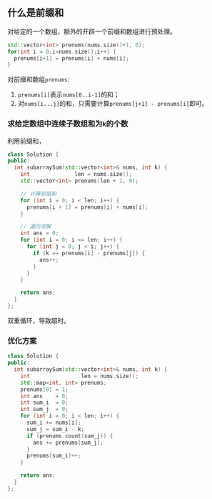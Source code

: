 ## 什么是前缀和
对给定的一个数组，额外的开辟一个前缀和数组进行预处理。
```cpp
std::vector<int> prenums(nums.size()+1, 0);
for(int i = 0;i<nums.size();i++) {
  prenums[i+1] = prenums[i] + nums[i];
}
```
对前缀和数组`prenums`:
1. `prenums[i]`表示`nums[0..i-1]`的和；
2. 对`nums[i...j]`的和，只需要计算`prenums[j+1] - prenums[i]`即可。

### 求给定数组中连续子数组和为`k`的个数
利用前缀和，
```cpp
class Solution {
public:
  int subarraySum(std::vector<int>& nums, int k) {
    int              len = nums.size();
    std::vector<int> prenums(len + 1, 0);

    // 计算前缀和
    for (int i = 0; i < len; i++) {
      prenums[i + 1] = prenums[i] + nums[i];
    }

    // 遍历求解
    int ans = 0;
    for (int i = 0; i <= len; i++) {
      for (int j = 0; j < i; j++) {
        if (k == prenums[i] - prenums[j]) {
          ans++;
        }
      }
    }

    return ans;
  }
};
```
双重循环，导致超时。
### 优化方案
```cpp
class Solution {
public:
  int subarraySum(std::vector<int>& nums, int k) {
    int                len = nums.size();
    std::map<int, int> prenums;
    prenums[0] = 1;
    int ans    = 0;
    int sum_i  = 0;
    int sum_j  = 0;
    for (int i = 0; i < len; i++) {
      sum_i += nums[i];
      sum_j = sum_i - k;
      if (prenums.count(sum_j)) {
        ans += prenums[sum_j];
      }
      prenums[sum_i]++;
    }

    return ans;
  }
};
```